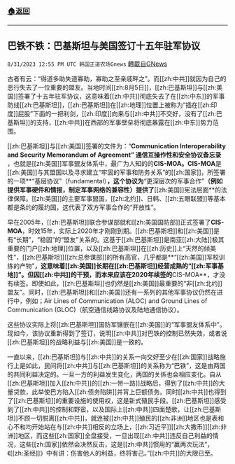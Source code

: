 ###  [:house:返回](README.md)
---


## 巴铁不铁：巴基斯坦与美国签订十五年驻军协议
`8/31/2023 12:55 PM UTC 韩国正道农场Gnews` [轉載自GNews](https://gnews.org/articles/1626017)


   

古者有云：“得道多助失道寡助，寡助之至亲戚畔之”。而[[zh:中共]]就因为自己的恶行失去了一位重要的盟友。当地时间[[zh:8月5日]]，[[zh:巴基斯坦]]与[[zh:美国]]签署了十五年驻军协议，这意味着[[zh:中共]]彻底失去了在[[zh:中东]]的军事防线[[zh:巴基斯坦]]，[[zh:巴基斯坦]]在[[zh:地理]]位置上被称为“插在[[zh:印度]]屁股”下面的一把利剑，[[zh:印度]]向来与[[zh:中共]]不交好，没有了[[zh:巴基斯坦]]的支持，[[zh:中共]]在西部的军事壁垒将彻底暴露在[[zh:中东]]势力范围。

  

[[zh:巴基斯坦]]与[[zh:美国]]签署的文件为：“**Communication Interoperability and Security Memorandum of Agreement” 通信互操作性和安全协议备忘录** ，也就是[[zh:美国]]军事盟友体系中，最广为人知的的**CIS-MOA。CIS-MOA**是[[zh:美国]]与其盟国以及寻求建立“牢固的军事和防务关系”的[[zh:国家]]，所签署的一项**“基层协议”（fundamental）**，这个协议为**“更深层次的军事合作”**（例如提供军事硬件和情报，制定军事网络的兼容性）提供了**[[zh:美国]]宪法层面**的法律保障。[[zh:美国]]的主要军事盟国，[[zh:北约]]、日韩、[[zh:五眼联盟]]等基本都是条约的履约国，这代表了双方军事合作的“开放性”。

  

早在2005年，[[zh:巴基斯坦]]联合参谋部就和[[zh:美国国防部]]正式签署了**CIS-MOA**，时效15年，实际上2020年才刚刚到期。[[zh:巴基斯坦]]和[[zh:美国]]是有“长期”，“稳固”的“盟友”关系的。这基于[[zh:巴基斯坦]]是南亚[[zh:大陆]]极其重要的门户[[zh:地理]]位置，以及[[zh:巴基斯坦]]在[[zh:历史]]上“天然的倾美性”，[[zh:巴基斯坦]][[zh:总参谋部]]的所有高官，几乎都是**“[[zh:美国]]军校训练的产物”**，这意味着[[zh:美国]]长期在[[zh:巴基斯坦]]经营成熟的“[[zh:军事基地]]”。但因[[zh:中共]]的干预，**而**本来应该在2020年续签的**CIS-MOA**，才没有续签。即使如此，[[zh:巴基斯坦]]也仍然是[[zh:美国]]最重要的“非[[zh:北约]]盟友”。同时，[[zh:巴基斯坦]]和[[zh:美国]]还有一系列的其他军事协议仍然在进行中，例如；Air Lines of Communication (ALOC) and Ground Lines of Communication (GLOC)（航空通信线路协议及陆地通信协议）。

这些协议实际上将[[zh:巴基斯坦]]国防军镶嵌在[[zh:美国]]的“军事盟友体系中”。现如今，该协议重新得到了签订，说明[[zh:中共]]对巴铁的控制已然失效，或者说[[zh:巴基斯坦]]的战略利益与[[zh:美国]]是一致的。

  

一直以来，[[zh:巴基斯坦]]与[[zh:中共]]的关系一向交好至少在[[zh:国家]]战略施行上是如此，民间将[[zh:中共]]与[[zh:巴基斯坦]]的关系称为“巴铁”，这是由两国的共同利益决定的。一旦一方的利益发生变化，两国的关係也会相应变化。自从[[zh:巴基斯坦]]加入[[zh:中共]]的[[zh:一带一路]]战略后，得到了[[zh:中共]]的大量贷款，此举使巴方陷入[[zh:债务陷阱]]并背上巨额债务。同时[[zh:中共]]也得到了[[zh:巴基斯坦]]的重要设施的使用权，这是新式殖民手段。[[zh:巴基斯坦]]感受到了[[zh:中共]]的控制和野蛮，以及国际上[[zh:中共]]四面楚歌，让[[zh:巴基斯坦]]不顾一切脱离[[zh:中共]]，就连被[[zh:中共]]殖民的[[zh:非洲]]地区也是表和心不和均开始站在与[[zh:中共]]相反的立场上，[[zh:习近平]][[zh:大撒币]][[zh:非洲]]地区，而这些[[zh:国家]]全盘接受，一旦出现[[zh:中共]]违反自己利益的情况，这些[[zh:国家]]依然会决然反击，这是[[zh:中共]]惯用的“赢两次玩法”，《[[zh:圣经]]》中有讲：伤害他人的利益，终将害己。”[[zh:中共]]的大限已至。
